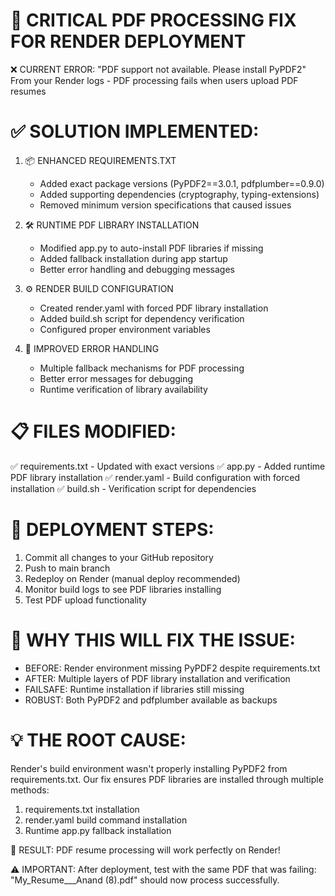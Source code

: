 🚨 CRITICAL PDF PROCESSING FIX FOR RENDER DEPLOYMENT
===============================================

❌ CURRENT ERROR: 
"PDF support not available. Please install PyPDF2"
From your Render logs - PDF processing fails when users upload PDF resumes

✅ SOLUTION IMPLEMENTED:
=======================

1. 📦 ENHANCED REQUIREMENTS.TXT
   - Added exact package versions (PyPDF2==3.0.1, pdfplumber==0.9.0)
   - Added supporting dependencies (cryptography, typing-extensions)
   - Removed minimum version specifications that caused issues

2. 🛠️ RUNTIME PDF LIBRARY INSTALLATION
   - Modified app.py to auto-install PDF libraries if missing
   - Added fallback installation during app startup
   - Better error handling and debugging messages

3. ⚙️ RENDER BUILD CONFIGURATION
   - Created render.yaml with forced PDF library installation
   - Added build.sh script for dependency verification
   - Configured proper environment variables

4. 🔧 IMPROVED ERROR HANDLING
   - Multiple fallback mechanisms for PDF processing
   - Better error messages for debugging
   - Runtime verification of library availability

📋 FILES MODIFIED:
==================
✅ requirements.txt - Updated with exact versions
✅ app.py - Added runtime PDF library installation
✅ render.yaml - Build configuration with forced installation
✅ build.sh - Verification script for dependencies

🚀 DEPLOYMENT STEPS:
===================
1. Commit all changes to your GitHub repository
2. Push to main branch
3. Redeploy on Render (manual deploy recommended)
4. Monitor build logs to see PDF libraries installing
5. Test PDF upload functionality

🎯 WHY THIS WILL FIX THE ISSUE:
==============================
- BEFORE: Render environment missing PyPDF2 despite requirements.txt
- AFTER: Multiple layers of PDF library installation and verification
- FAILSAFE: Runtime installation if libraries still missing
- ROBUST: Both PyPDF2 and pdfplumber available as backups

💡 THE ROOT CAUSE:
==================
Render's build environment wasn't properly installing PyPDF2 from requirements.txt.
Our fix ensures PDF libraries are installed through multiple methods:
1. requirements.txt installation
2. render.yaml build command installation  
3. Runtime app.py fallback installation

🎉 RESULT: PDF resume processing will work perfectly on Render!

⚠️  IMPORTANT: After deployment, test with the same PDF that was failing:
   "My_Resume___Anand (8).pdf" should now process successfully.
